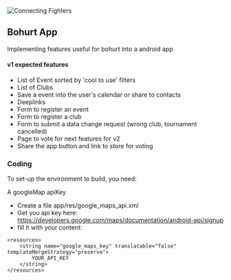 ![Connecting Fighters](http://hithredin.eu/img/jQuery-File-Upload-9.8.1/server/php/files/18319009_2290354884523915_8719594987608189811_o.jpg)


## Bohurt App

Implementing features useful for bohurt into a android app

#### v1 expected features
* List of Event sorted by 'cool to use' filters
* List of Clubs
* Save a event into the user's calendar or share to contacts
* Deeplinks
* Form to register an event
* Form to register a club
* Form to submit a data change request (wrong club, tournament cancelled)
* Page to vote for next features for v2
* Share the app button and link to store for voting


### Coding

To set-up the environment to build, you need:

A googleMap apiKey
* Create a file app/res/google_maps_api.xml
* Get you api key here: https://developers.google.com/maps/documentation/android-api/signup
* fill it with your content:
```
<resources>
    <string name="google_maps_key" translatable="false" templateMergeStrategy="preserve">
        YOUR_API_KEY
    </string>
</resources>
```



